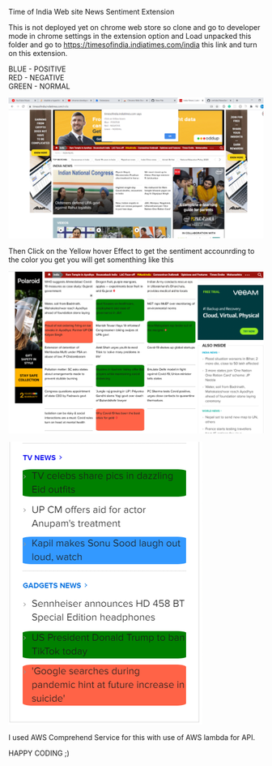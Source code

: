 Time of India Web site News Sentiment Extension

This is not deployed yet on chrome web store so clone and go to developer mode in chrome settings in the extension option and Load unpacked this folder and go to https://timesofindia.indiatimes.com/india this link and turn on this extension.

BLUE - POSITIVE <br/>
RED - NEGATIVE  <br/>
GREEN - NORMAL <br/>

![alt text](https://github.com/omfuke/NewsSentiment/blob/master/images/Capture7.PNG)

Then Click on the Yellow hover Effect to get the sentiment accounrding to the color you get you will get somenthing like this




![alt text](https://github.com/omfuke/NewsSentiment/blob/master/images/Capture2.PNG)

![alt text](https://github.com/omfuke/NewsSentiment/blob/master/images/Capture4.PNG)


I used AWS Comprehend Service for this with use of AWS lambda for API.

HAPPY CODING ;)
